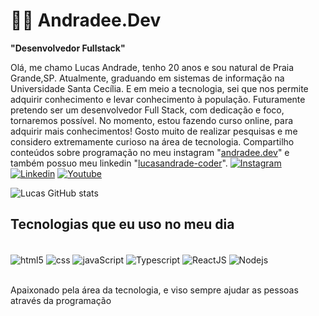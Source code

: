 # 👨‍💻 Andradee.Dev
**"Desenvolvedor Fullstack"**

Olá, me chamo Lucas Andrade, tenho 20 anos e sou natural de Praia Grande,SP. Atualmente, graduando em sistemas de informação na Universidade Santa Cecília.
 E em meio a tecnologia, sei que nos permite adquirir conhecimento e levar conhecimento à população. Futuramente pretendo ser um desenvolvedor Full Stack, com dedicação e foco, tornaremos possível. 
 No momento, estou fazendo curso online, para adquirir mais conhecimentos! Gosto muito de realizar pesquisas e me considero extremamente curioso na área de tecnologia. Compartilho conteúdos sobre programação no meu instagram "[andradee.dev](https://www.instagram.com/andradee.dev)" e também possuo meu linkedin "[lucasandrade-coder](www.linkedin.com/in/lucasandrade-coder)". 
[![Instagram](https://img.shields.io/badge/Instagram-E4405F?style=for-the-badge&logo=instagram&logoColor=white)](https://www.instagram.com/andradee.dev)
[![Linkedin](https://img.shields.io/badge/LinkedIn-0077B5?style=for-the-badge&logo=linkedin&logoColor=white)](https://www.linkedin.com/in/lucasandrade-coder)
[![Youtube](https://img.shields.io/badge/YouTube-FF0000?style=for-the-badge&logo=youtube&logoColor=white)](http://www.youtube.com/@Lucasandradedev)

![Lucas GitHub stats](https://github-readme-stats.vercel.app/api?username=LucasAndrade-Dev&show_icons=true&theme=dracula)

## Tecnologias que eu uso no meu dia

<div style="display: inline_block"><br/>
<img align="center" alt="html5" src="https://img.shields.io/badge/HTML5-E34F26?style=for-the-badge&logo=html5&logoColor=white" />
<img align="center" alt="css" src="https://img.shields.io/badge/CSS3-1572B6?style=for-the-badge&logo=css3&logoColor=white" />
<img align="center" alt="javaScript" src="https://img.shields.io/badge/JavaScript-F7DF1E?style=for-the-badge&logo=javascript&logoColor=black" />
<img align="center" alt="Typescript" src="https://img.shields.io/badge/TypeScript-007ACC?style=for-the-badge&logo=typescript&logoColor=white" />
<img align="center" alt="ReactJS" src="https://img.shields.io/badge/React-20232A?style=for-the-badge&logo=react&logoColor=61DAFB" />
<img align="center" alt="Nodejs" src="https://img.shields.io/badge/Node.js-43853D?style=for-the-badge&logo=node.js&logoColor=white" />
</div><br/>

Apaixonado pela área da tecnologia, e viso sempre ajudar as pessoas através da programação
